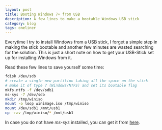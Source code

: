 ```yaml
---
layout: post
title: Booting Windows 7+ from USB
description: A few lines to make a bootable Windows USB stick
category: blog
tags: oneliner
---
```

Everytime I try to install Windows from a USB stick, I forget a simple step
in making the stick bootable and another few minutes are wasted searching for the solution.
This is just a short note on how to get your USB-Stick set up for installing Windows from it.

Read these few lines to save yourself some time:

```bash
fdisk /dev/sdb
# create a single new partition taking all the space on the stick
# make it of type 7 (Windows/NTFS) and set its bootable flag
mkfs.ntfs -f /dev/sdb1
ms-sys -7 /dev/sdb
mkdir /tmp/winiso
mount -o loop winimage.iso /tmp/winiso
mount /dev/sdb1 /mnt/usb1
cp -rav /tmp/winiso/* /mnt/usb1
```

In case you do not have *ms-sys* installed, you can get it from [here](http://ms-sys.sourceforge.net/).
